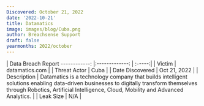 ```yaml
---
Discovered: October 21, 2022
date: '2022-10-21'
title: Datamatics
image: images/blog/Cuba.png
author: Breachsense Support
draft: false
yearmonths: 2022/october
---
```



| Data Breach Report
------------:     |:-------------:    | :-----:|
| Victim      | datamatics.com      | 
| Threat Actor      | Cuba      | 
| Date Discovered      | Oct 21, 2022      | 
| Description      | Datamatics is a technology company that builds intelligent solutions enabling data-driven businesses to digitally transform themselves through Robotics, Artificial Intelligence, Cloud, Mobility and Advanced Analytics.      | 
| Leak Size      | N/A      | 

